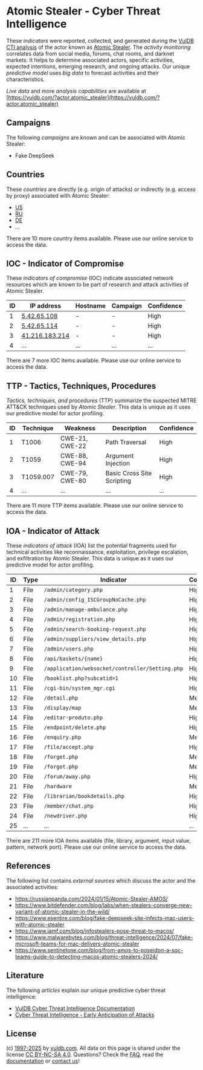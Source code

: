 # Atomic Stealer - Cyber Threat Intelligence

These _indicators_ were reported, collected, and generated during the [VulDB CTI analysis](https://vuldb.com/?kb.cti) of the actor known as [Atomic Stealer](https://vuldb.com/?actor.atomic_stealer). The _activity monitoring_ correlates data from social media, forums, chat rooms, and darknet markets. It helps to determine associated actors, specific activities, expected intentions, emerging research, and ongoing attacks. Our unique _predictive model_ uses _big data_ to forecast activities and their characteristics.

_Live data_ and more _analysis capabilities_ are available at [https://vuldb.com/?actor.atomic_stealer](https://vuldb.com/?actor.atomic_stealer)

## Campaigns

The following _campaigns_ are known and can be associated with Atomic Stealer:

* Fake DeepSeek

## Countries

These _countries_ are directly (e.g. origin of attacks) or indirectly (e.g. access by proxy) associated with Atomic Stealer:

* [US](https://vuldb.com/?country.us)
* [RU](https://vuldb.com/?country.ru)
* [DE](https://vuldb.com/?country.de)
* ...

There are 10 more country items available. Please use our online service to access the data.

## IOC - Indicator of Compromise

These _indicators of compromise_ (IOC) indicate associated network resources which are known to be part of research and attack activities of Atomic Stealer.

ID | IP address | Hostname | Campaign | Confidence
-- | ---------- | -------- | -------- | ----------
1 | [5.42.65.108](https://vuldb.com/?ip.5.42.65.108) | - | - | High
2 | [5.42.65.114](https://vuldb.com/?ip.5.42.65.114) | - | - | High
3 | [41.216.183.214](https://vuldb.com/?ip.41.216.183.214) | - | - | High
4 | ... | ... | ... | ...

There are 7 more IOC items available. Please use our online service to access the data.

## TTP - Tactics, Techniques, Procedures

_Tactics, techniques, and procedures_ (TTP) summarize the suspected MITRE ATT&CK techniques used by _Atomic Stealer_. This data is unique as it uses our predictive model for actor profiling.

ID | Technique | Weakness | Description | Confidence
-- | --------- | -------- | ----------- | ----------
1 | T1006 | CWE-21, CWE-22 | Path Traversal | High
2 | T1059 | CWE-88, CWE-94 | Argument Injection | High
3 | T1059.007 | CWE-79, CWE-80 | Basic Cross Site Scripting | High
4 | ... | ... | ... | ...

There are 11 more TTP items available. Please use our online service to access the data.

## IOA - Indicator of Attack

These _indicators of attack_ (IOA) list the potential fragments used for technical activities like reconnaissance, exploitation, privilege escalation, and exfiltration by Atomic Stealer. This data is unique as it uses our predictive model for actor profiling.

ID | Type | Indicator | Confidence
-- | ---- | --------- | ----------
1 | File | `/admin/category.php` | High
2 | File | `/admin/config_ISCGroupNoCache.php` | High
3 | File | `/admin/manage-ambulance.php` | High
4 | File | `/admin/registration.php` | High
5 | File | `/admin/search-booking-request.php` | High
6 | File | `/admin/suppliers/view_details.php` | High
7 | File | `/admin/users.php` | High
8 | File | `/api/baskets/{name}` | High
9 | File | `/application/websocket/controller/Setting.php` | High
10 | File | `/booklist.php?subcatid=1` | High
11 | File | `/cgi-bin/system_mgr.cgi` | High
12 | File | `/detail.php` | Medium
13 | File | `/display/map` | Medium
14 | File | `/editar-produto.php` | High
15 | File | `/endpoint/delete.php` | High
16 | File | `/enquiry.php` | Medium
17 | File | `/file/accept.php` | High
18 | File | `/forget.php` | Medium
19 | File | `/forgot.php` | Medium
20 | File | `/forum/away.php` | High
21 | File | `/hardware` | Medium
22 | File | `/librarian/bookdetails.php` | High
23 | File | `/member/chat.php` | High
24 | File | `/newdriver.php` | High
25 | ... | ... | ...

There are 211 more IOA items available (file, library, argument, input value, pattern, network port). Please use our online service to access the data.

## References

The following list contains _external sources_ which discuss the actor and the associated activities:

* https://russianpanda.com/2024/01/15/Atomic-Stealer-AMOS/
* https://www.bitdefender.com/blog/labs/when-stealers-converge-new-variant-of-atomic-stealer-in-the-wild/
* https://www.esentire.com/blog/fake-deepseek-site-infects-mac-users-with-atomic-stealer
* https://www.jamf.com/blog/infostealers-pose-threat-to-macos/
* https://www.malwarebytes.com/blog/threat-intelligence/2024/07/fake-microsoft-teams-for-mac-delivers-atomic-stealer
* https://www.sentinelone.com/blog/from-amos-to-poseidon-a-soc-teams-guide-to-detecting-macos-atomic-stealers-2024/

## Literature

The following _articles_ explain our unique predictive cyber threat intelligence:

* [VulDB Cyber Threat Intelligence Documentation](https://vuldb.com/?kb.cti)
* [Cyber Threat Intelligence - Early Anticipation of Attacks](https://www.scip.ch/en/?labs.20201022)

## License

(c) [1997-2025](https://vuldb.com/?kb.changelog) by [vuldb.com](https://vuldb.com/?kb.about). All data on this page is shared under the license [CC BY-NC-SA 4.0](https://creativecommons.org/licenses/by-nc-sa/4.0/). Questions? Check the [FAQ](https://vuldb.com/?kb.faq), read the [documentation](https://vuldb.com/?kb) or [contact us](https://vuldb.com/?contact)!
